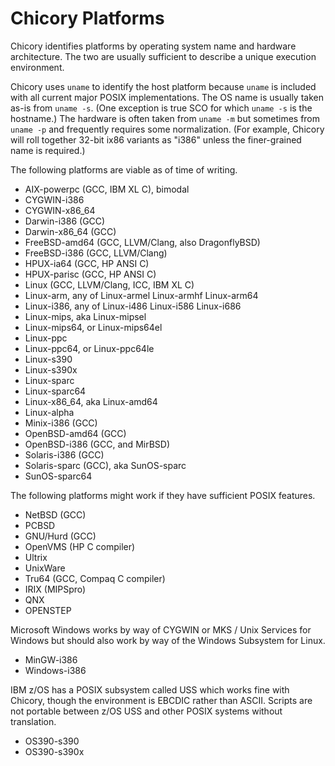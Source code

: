 # Chicory Platforms

Chicory identifies platforms by operating system name
and hardware architecture. The two are usually sufficient
to describe a unique execution environment.

Chicory uses `uname` to identify the host platform
because `uname` is included with all current major POSIX implementations.
The OS name is usually taken as-is from `uname -s`. (One exception
is true SCO for which `uname -s` is the hostname.) The hardware is
often taken from `uname -m` but sometimes from `uname -p` and
frequently requires some normalization. (For example, Chicory will
roll together 32-bit ix86 variants as "i386" unless the finer-grained
name is required.)

The following platforms are viable as of time of writing.

* AIX-powerpc (GCC, IBM XL C), bimodal
* CYGWIN-i386
* CYGWIN-x86_64
* Darwin-i386 (GCC)
* Darwin-x86_64 (GCC)
* FreeBSD-amd64 (GCC, LLVM/Clang, also DragonflyBSD)
* FreeBSD-i386 (GCC, LLVM/Clang)
* HPUX-ia64 (GCC, HP ANSI C)
* HPUX-parisc (GCC, HP ANSI C)
* Linux (GCC, LLVM/Clang, ICC, IBM XL C)
* Linux-arm, any of Linux-armel Linux-armhf Linux-arm64
* Linux-i386, any of Linux-i486 Linux-i586 Linux-i686
* Linux-mips, aka Linux-mipsel
* Linux-mips64, or Linux-mips64el
* Linux-ppc
* Linux-ppc64, or Linux-ppc64le
* Linux-s390
* Linux-s390x
* Linux-sparc
* Linux-sparc64
* Linux-x86_64, aka Linux-amd64
* Linux-alpha
* Minix-i386 (GCC)
* OpenBSD-amd64 (GCC)
* OpenBSD-i386 (GCC, and MirBSD)
* Solaris-i386 (GCC)
* Solaris-sparc (GCC), aka SunOS-sparc
* SunOS-sparc64

The following platforms might work if they have sufficient POSIX features.

* NetBSD (GCC)
* PCBSD
* GNU/Hurd (GCC)
* OpenVMS (HP C compiler)
* Ultrix
* UnixWare
* Tru64 (GCC, Compaq C compiler)
* IRIX (MIPSpro)
* QNX
* OPENSTEP
        
Microsoft Windows works by way of CYGWIN or MKS / Unix Services for Windows
but should also work by way of the Windows Subsystem for Linux.
* MinGW-i386
* Windows-i386

IBM z/OS has a POSIX subsystem called USS which works fine with Chicory,
though the environment is EBCDIC rather than ASCII. Scripts are not
portable between z/OS USS and other POSIX systems without translation.

* OS390-s390
* OS390-s390x


